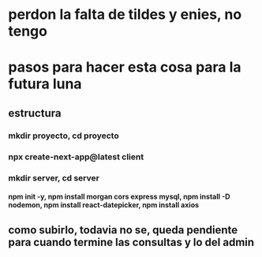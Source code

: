 # perdon la falta de tildes y enies, no tengo
# pasos para hacer esta cosa para la futura luna
## estructura
### mkdir proyecto, cd proyecto
### npx create-next-app@latest client
### mkdir server, cd server
#### npm init -y, npm install morgan cors express mysql, npm install -D nodemon, npm install react-datepicker, npm install axios
## como subirlo, todavia no se, queda pendiente para cuando termine las consultas y lo del admin
